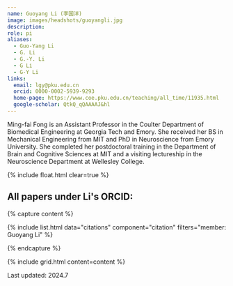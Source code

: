 ```yaml
---
name: Guoyang Li (李国洋)
image: images/headshots/guoyangli.jpg
description: 
role: pi
aliases:
  - Guo-Yang Li
  - G. Li
  - G.-Y. Li
  - G Li
  - G-Y Li
links:
  email: lgy@pku.edu.cn
  orcid: 0000-0002-5939-9293
  home-page: https://www.coe.pku.edu.cn/teaching/all_time/11935.html
  google-scholar: QtkQ_qQAAAAJ&hl
---
```


Ming-fai Fong is an Assistant Professor in the Coulter Department of Biomedical Engineering at Georgia Tech and Emory. She received her BS in Mechanical Engineering from MIT and PhD in Neuroscience from Emory University. She completed her postdoctoral training in the Department of Brain and Cognitive Sciences at MIT and a visiting lectureship in the Neuroscience Department at Wellesley College.

{% include float.html clear=true %}

## All papers under Li's ORCID:

{% capture content %}

{% include list.html data="citations" component="citation" filters="member: Guoyang Li" %}

{% endcapture %}

{% include grid.html content=content %}

Last updated: 2024.7
